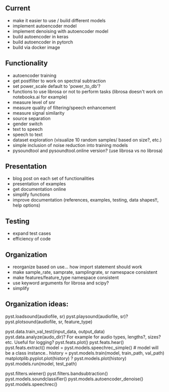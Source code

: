 
## Current
- make it easier to use / build different models
- implement autoencoder model
- implement denoising with autoencoder model
- build autoencoder in keras
- build autoencoder in pytorch
- build via docker image

## Functionality

- autoencoder training
- get postfilter to work on spectral subtraction
- set power_scale default to 'power_to_db'?
- functions to use librosa or not to perform tasks (librosa doesn't work on notebooks.ai for example)
- measure level of snr
- measure quality of filtering/speech enhancement
- measure signal similarity
- source separation
- gender switch
- text to speech
- speech to text
- dataset exploration (visualize 10 random samples/ based on size?, etc.)
- simple inclusion of noise reduction into training models
- pysoundtool and pysoundtool.online version? (use librosa vs no librosa)

## Presentation

- blog post on each set of functionalities
- presentation of examples
- get documentation online
- simplify functions
- improve documentation (references, examples, testing, data shapes!!, help options)

## Testing

- expand test cases
- efficiency of code

## Organization

- reorganize based on use... how import statement should work
- make sample_rate, samprate, samplingrate, sr namespace consistent
- make features/feature_type namespace consistent
- use keyword arguments for librosa and scipy?
- simplify


## Organization ideas:

pyst.loadsound(audiofile, sr)
pyst.playsound(audiofile, sr)?
pyst.plotsound(audiofile, sr, feature_type)

pyst.data.train_val_test(input_data, output_data)
pyst.data.analyze(audo_dir)? For example for audio types, lengths?, sizes? etc. Useful for logging?
pyst.feats.plot()
pyst.feats.hear()
pyst.feats.extract()
model = pyst.models.speechrec_simple() # model will be a class instance..
history = pyst.models.train(model, train_path, val_path)
matplotplib.pyplot.plot(history) ?
pyst.models.plot(history)
pyst.models.run(model, test_path)

pyst.filters.wiener()
pyst.filters.bandsubtraction()
pyst.models.soundclassifier()
pyst.models.autoencoder_denoise()
pyst.models.speechrec()
